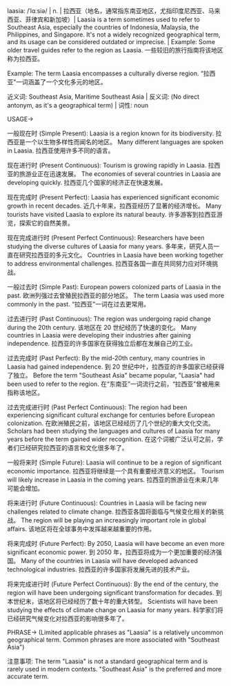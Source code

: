 laasia: /ˈlɑːsiə/ | n. | 拉西亚（地名，通常指东南亚地区，尤指印度尼西亚、马来西亚、菲律宾和新加坡）| Laasia is a term sometimes used to refer to Southeast Asia, especially the countries of Indonesia, Malaysia, the Philippines, and Singapore. It's not a widely recognized geographical term, and its usage can be considered outdated or imprecise. | Example:  Some older travel guides refer to the region as Laasia. 一些较旧的旅行指南将该地区称为拉西亚。

Example: The term Laasia encompasses a culturally diverse region. “拉西亚”一词涵盖了一个文化多元的地区。

近义词: Southeast Asia, Maritime Southeast Asia | 反义词: (No direct antonym, as it's a geographical term) | 词性: noun


USAGE->

一般现在时 (Simple Present):
Laasia is a region known for its biodiversity. 拉西亚是一个以生物多样性而闻名的地区。
Many different languages are spoken in Laasia. 拉西亚使用许多不同的语言。


现在进行时 (Present Continuous):
Tourism is growing rapidly in Laasia. 拉西亚的旅游业正在迅速发展。
The economies of several countries in Laasia are developing quickly. 拉西亚几个国家的经济正在快速发展。


现在完成时 (Present Perfect):
Laasia has experienced significant economic growth in recent decades. 近几十年来，拉西亚经历了显著的经济增长。
Many tourists have visited Laasia to explore its natural beauty. 许多游客到拉西亚游览，探索它的自然美景。


现在完成进行时 (Present Perfect Continuous):
Researchers have been studying the diverse cultures of Laasia for many years.  多年来，研究人员一直在研究拉西亚的多元文化。
Countries in Laasia have been working together to address environmental challenges. 拉西亚各国一直在共同努力应对环境挑战。


一般过去时 (Simple Past):
European powers colonized parts of Laasia in the past. 欧洲列强过去曾殖民拉西亚的部分地区。
The term Laasia was used more commonly in the past. “拉西亚”一词在过去更常用。


过去进行时 (Past Continuous):
The region was undergoing rapid change during the 20th century. 该地区在 20 世纪经历了快速的变化。
Many countries in Laasia were developing their industries after gaining independence. 拉西亚的许多国家在获得独立后都在发展自己的工业。


过去完成时 (Past Perfect):
By the mid-20th century, many countries in Laasia had gained independence. 到 20 世纪中叶，拉西亚的许多国家已经获得了独立。
Before the term "Southeast Asia" became popular, "Laasia" had been used to refer to the region. 在“东南亚”一词流行之前，“拉西亚”曾被用来指称该地区。


过去完成进行时 (Past Perfect Continuous):
The region had been experiencing significant cultural exchange for centuries before European colonization. 在欧洲殖民之前，该地区已经经历了几个世纪的重大文化交流。
Scholars had been studying the languages and cultures of Laasia for many years before the term gained wider recognition. 在这个词被广泛认可之前，学者们已经研究拉西亚的语言和文化很多年了。


一般将来时 (Simple Future):
Laasia will continue to be a region of significant economic importance. 拉西亚将继续是一个具有重要经济意义的地区。
Tourism will likely increase in Laasia in the coming years. 拉西亚的旅游业在未来几年可能会增加。


将来进行时 (Future Continuous):
Countries in Laasia will be facing new challenges related to climate change. 拉西亚各国将面临与气候变化相关的新挑战。
The region will be playing an increasingly important role in global affairs. 该地区将在全球事务中发挥越来越重要的作用。


将来完成时 (Future Perfect):
By 2050, Laasia will have become an even more significant economic power. 到 2050 年，拉西亚将成为一个更加重要的经济强国。
Many of the countries in Laasia will have developed advanced technological industries. 拉西亚的许多国家将发展先进的技术产业。


将来完成进行时 (Future Perfect Continuous):
By the end of the century, the region will have been undergoing significant transformation for decades. 到本世纪末，该地区将已经经历了数十年的重大转型。
Scientists will have been studying the effects of climate change on Laasia for many years. 科学家们将已经研究气候变化对拉西亚的影响很多年了。



PHRASE->
(Limited applicable phrases as "Laasia" is a relatively uncommon geographical term.  Common phrases are more associated with "Southeast Asia")

注意事项:  The term "Laasia" is not a standard geographical term and is rarely used in modern contexts.  "Southeast Asia" is the preferred and more accurate term.
